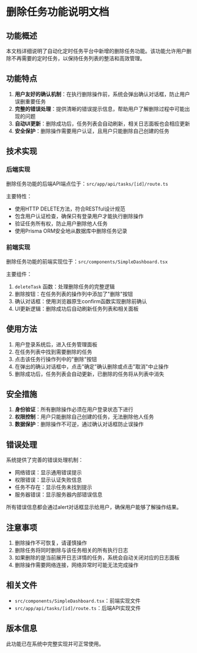 # 删除任务功能说明文档

## 功能概述

本文档详细说明了自动化定时任务平台中新增的删除任务功能。该功能允许用户删除不再需要的定时任务，以保持任务列表的整洁和高效管理。

## 功能特点

1. **用户友好的确认机制**：在执行删除操作前，系统会弹出确认对话框，防止用户误删重要任务
2. **完整的错误处理**：提供清晰的错误提示信息，帮助用户了解删除过程中可能出现的问题
3. **自动UI更新**：删除成功后，任务列表会自动刷新，相关日志面板也会相应更新
4. **安全保护**：删除操作需要用户认证，且用户只能删除自己创建的任务

## 技术实现

### 后端实现

删除任务功能的后端API端点位于：`src/app/api/tasks/[id]/route.ts`

主要特性：
- 使用HTTP DELETE方法，符合RESTful设计规范
- 包含用户认证检查，确保只有登录用户才能执行删除操作
- 验证任务所有权，防止用户删除他人任务
- 使用Prisma ORM安全地从数据库中删除任务记录

### 前端实现

删除任务功能的前端实现位于：`src/components/SimpleDashboard.tsx`

主要组件：
1. `deleteTask` 函数：处理删除任务的完整逻辑
2. 删除按钮：在任务列表的操作列中添加了"删除"按钮
3. 确认对话框：使用浏览器原生confirm函数实现删除前确认
4. UI更新逻辑：删除成功后自动刷新任务列表和相关面板

## 使用方法

1. 用户登录系统后，进入任务管理面板
2. 在任务列表中找到需要删除的任务
3. 点击该任务行操作列中的"删除"按钮
4. 在弹出的确认对话框中，点击"确定"确认删除或点击"取消"中止操作
5. 删除成功后，任务列表会自动更新，已删除的任务将从列表中消失

## 安全措施

1. **身份验证**：所有删除操作必须在用户登录状态下进行
2. **权限控制**：用户只能删除自己创建的任务，无法删除他人任务
3. **数据保护**：删除操作不可逆，通过确认对话框防止误操作

## 错误处理

系统提供了完善的错误处理机制：
- 网络错误：显示通用错误提示
- 权限错误：显示认证失败信息
- 任务不存在：显示任务未找到提示
- 服务器错误：显示服务器内部错误信息

所有错误信息都会通过alert对话框显示给用户，确保用户能够了解操作结果。

## 注意事项

1. 删除操作不可恢复，请谨慎操作
2. 删除任务将同时删除与该任务相关的所有执行日志
3. 如果删除的是当前展开日志详情的任务，系统会自动关闭对应的日志面板
4. 删除操作需要网络连接，网络异常时可能无法完成操作

## 相关文件

- `src/components/SimpleDashboard.tsx`：前端实现文件
- `src/app/api/tasks/[id]/route.ts`：后端API实现文件

## 版本信息

此功能已在系统中完整实现并可正常使用。